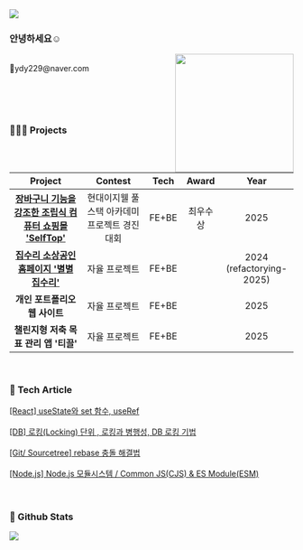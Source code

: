 <div align= "left">
    <img src="https://capsule-render.vercel.app/api?type=waving&color=0:ffcaca,100:fefbfb&height=120&width=400&text=&animation=&fontColor=000000&fontSize=70" />
</div>




### 안녕하세요☺️ 
<img src="https://github.com/user-attachments/assets/99fb28dc-19d1-4ff1-adbc-f4725aa647a1" width="210" height="210" align="right" />     


<br>
💌ydy229@naver.com </samp> 
<br>
<br>
<br>
<br>
<br>



### 👩🏻‍💻 Projects
|Project|Contest|Tech| Award |Year|
|:---:|:---:|:---:|:---:|:---:|
|[<b>장바구니 기능을 강조한 조립식 컴퓨터 쇼핑몰 'SelfTop'<b>](https://github.com/Dipory-Dev/SelfTop)| 현대이지웰 풀스택 아카데미 프로젝트 경진대회 | FE+BE |  최우수상  | 2025 |
|[<b>집수리 소상공인 홈페이지 '별별집수리'<b>](https://github.com/soonybutter/com.com.star)| 자율 프로젝트 | FE+BE |    | 2024 <br>(refactorying-2025) |
|<b>개인 포트폴리오 웹 사이트 <b>| 자율 프로젝트 | FE+BE |    | 2025 |
|<b>챌린지형 저축 목표 관리 앱 '티끌'<b>| 자율 프로젝트 | FE+BE |    | 2025 |

  

&nbsp;




### 🌼 Tech Article
[[React] useState와 set 함수, useRef](https://soonybutter.tistory.com/122) <br><br>
[[DB] 로킹(Locking) 단위 , 로킹과 병행성, DB 로킹 기법](https://soonybutter.tistory.com/113)<br><br>
[[Git/ Sourcetree] rebase 충돌 해결법](https://soonybutter.tistory.com/103)<br><br>
[[Node.js] Node.js 모듈시스템 / Common JS(CJS) & ES Module(ESM)](https://soonybutter.tistory.com/120)<br><br>
&nbsp;&nbsp;&nbsp;


### 🏅 Github Stats
<div style="text-align: left;"> 
    <div align= "left"> 
        <img src="https://github-readme-stats.vercel.app/api/top-langs/?username=soonybutter&layout=compact&bg_color=60,ffffff,ffffff&title_color=dfaaaa&text_color=dfaaaa"/> 
    </div> 
</div>

<br>
<br>
<br>

    
    
